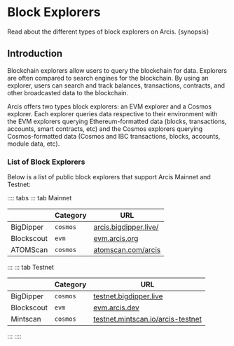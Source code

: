 <!--
order: 3
-->

# Block Explorers

Read about the different types of block explorers on Arcis. {synopsis}

## Introduction

Blockchain explorers allow users to query the blockchain for data. Explorers are often compared to search engines for the blockchain. By using an explorer, users can search and track balances, transactions, contracts, and other broadcasted data to the blockchain.

Arcis offers two types block explorers: an EVM explorer and a Cosmos explorer. Each explorer queries data respective to their environment with the EVM explorers querying Ethereum-formatted data (blocks, transactions, accounts, smart contracts, etc) and the Cosmos explorers querying Cosmos-formatted data (Cosmos and IBC transactions, blocks, accounts, module data, etc).

### List of Block Explorers

Below is a list of public block explorers that support Arcis Mainnet and Testnet:

:::: tabs
::: tab Mainnet

|            | Category | URL                                                    |
| ---------- | -------- | ------------------------------------------------------ |
| BigDipper  | `cosmos` | [arcis.bigdipper.live/](https://arcis.bigdipper.live/) |
| Blockscout | `evm`    | [evm.arcis.org](https://evm.arcis.org/)                |
| ATOMScan   | `cosmos` | [atomscan.com/arcis](https://atomscan.com/arcis)       |
:::
::: tab Testnet

|            | Category | URL                                                                            |
| ---------- | -------- | ------------------------------------------------------------------------------ |
| BigDipper  | `cosmos` | [testnet.bigdipper.live](https://testnet.arcis.bigdipper.live/)                |
| Blockscout | `evm`    | [evm.arcis.dev](https://evm.arcis.dev/)                                        |
| Mintscan   | `cosmos` | [testnet.mintscan.io/arcis-testnet](https://testnet.mintscan.io/arcis-testnet) |
:::
::::
